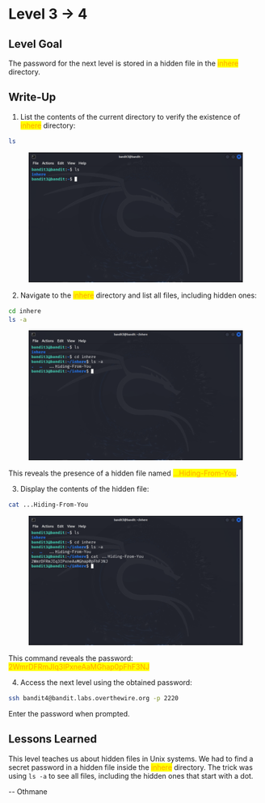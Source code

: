 # Level 3 → 4

## Level Goal

The password for the next level is stored in a hidden file in the <mark style="color:orange;">inhere</mark> directory.



## Write-Up

1. List the contents of the current directory to verify the existence of <mark style="color:orange;">inhere</mark> directory:

```sh
ls
```

<figure><img src="../../.gitbook/assets/image (3) (1).png" alt="ls"><figcaption></figcaption></figure>

2. Navigate to the <mark style="color:orange;">inhere</mark> directory and list all files, including hidden ones:

```sh
cd inhere
ls -a
```

<figure><img src="../../.gitbook/assets/image (1) (1) (1).png" alt="cd inhere &#x26; ls -a"><figcaption></figcaption></figure>

This reveals the presence of a hidden file named <mark style="color:orange;">...Hiding-From-You</mark>.

3. Display the contents of the hidden file:

```sh
cat ...Hiding-From-You
```

<figure><img src="../../.gitbook/assets/image (3) (1) (1).png" alt="cat ...Hiding-From-You"><figcaption></figcaption></figure>

This command reveals the password: <mark style="color:orange;">2WmrDFRmJIq3IPxneAaMGhap0pFhF3NJ</mark>

4. Access the next level using the obtained password:

```sh
ssh bandit4@bandit.labs.overthewire.org -p 2220
```

Enter the password when prompted.



## Lessons Learned

This level teaches us about hidden files in Unix systems. We had to find a secret password in a hidden file inside the <mark style="color:orange;">inhere</mark> directory. The trick was using `ls -a` to see all files, including the hidden ones that start with a dot.



\-- Othmane



